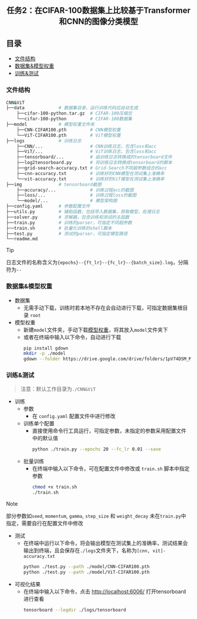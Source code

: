 <h2 align="center"> 任务2：在CIFAR-100数据集上比较基于Transformer和CNN的图像分类模型 </h2>

<h2> 目录 </h2>

- [文件结构](#文件结构)
- [数据集\&模型权重](#数据集模型权重)
- [训练\&测试](#训练测试)

### 文件结构

```bash
CNN&ViT
├──data             # 数据集目录，运行训练代码后自动生成
    ├──cifar-100-python.tar.gz  # CIFAR-100压缩包
    └──cifar-100-python         # CIFAR-100数据集
├──model            # 模型权重文件夹
    ├──CNN-CIFAR100.pth         # CNN模型权重
    └──ViT-CIFAR100.pth         # ViT模型权重
├──logs             # 训练日志
    ├──CNN/...                  # CNN训练日志，包含loss和acc
    ├──ViT/...                  # ViT训练日志，包含loss和acc
    ├──tensorboard/...          # 由训练日志转换成的tensorboard文件
    ├──log2tensorboard.py       # 将训练日志转换成tensorboard的脚本
    ├──grid-search-accuracy.txt # Grid-Search不同超参数组合的acc
    ├──cnn-accuracy.txt         # 训练好的CNN模型在测试集上准确率
    └──vit-accuracy.txt         # 训练好的ViT模型在测试集上准确率
├──img              # tensorboard截图
    ├──accuracy/...             # 训练过程acc的截图
    ├──loss/...                 # 训练过程loss的截图
    └──model/...                # 模型架构图
├──config.yaml      # 参数配置文件
├──utils.py         # 辅助函数，包括导入数据集，获取模型，处理日志
├──solver.py        # 求解器，包含训练和测试的主函数
├──train.py         # 训练的parser，可指定不同超参数
├──train.sh         # 批量化训练的shell脚本
├──test.py          # 测试的parser，可指定模型路径
└──readme.md      
```

> [!TIP]
> 日志文件的名称含义为`{epochs}--{ft_lr}--{fc_lr}--{batch_size}.log`，分隔符为`--`


### 数据集&模型权重

- 数据集
  - 无需手动下载，训练时若本地不存在会自动进行下载，可指定数据集根目录 `root` 
- 模型权重
  - 新建`model`文件夹，手动下载[模型权重](https://drive.google.com/drive/folders/1pV74DSM_MMEqIT9KZygSfciS4wUiW370?usp=drive_link)，将其放入`model`文件夹下
  - 或者在终端中输入以下命令，自动进行下载
    ```bash
    pip install gdown
    mkdir -p ./model
    gdown --folder https://drive.google.com/drive/folders/1pV74DSM_MMEqIT9KZygSfciS4wUiW370 -O ./model
    ``` 

### 训练&测试

> 注意：默认工作目录为`./CNN&ViT`

- 训练
  - 参数
    - 在 `config.yaml` 配置文件中进行修改
  - 训练单个配置
    - 直接使用命令行工具运行，可指定参数，未指定的参数采用配置文件中的默认值
      ```bash
      python ./train.py --epochs 20 --fc_lr 0.01 --save
      ```
  - 批量训练
    - 在终端中输入以下命令，可在配置文件中修改或 `train.sh` 脚本中指定参数
      ```bash
      chmod +x train.sh
      ./train.sh
      ```
> [!NOTE]
> 部分参数如`seed`, `momentum`, `gamma`, `step_size` 和 `weight_decay` 未在`train.py`中指定，需要自行在配置文件中修改  
- 测试
  - 在终端中运行以下命令，将会输出模型在测试集上的准确率，测试结果会输出到终端，且会保存在`./logs`文件夹下，名称为`[cnn, vit]-accuracy.txt`
    ```bash
    python ./test.py --path ./model/CNN-CIFAR100.pth
    python ./test.py --path ./model/ViT-CIFAR100.pth
    ``` 
- 可视化结果
  - 在终端中输入以下命令，点击 [http://localhost:6006/]() 打开tensorboard进行查看
    ```bash
    tensorboard --logdir ./logs/tensorboard
    ``` 